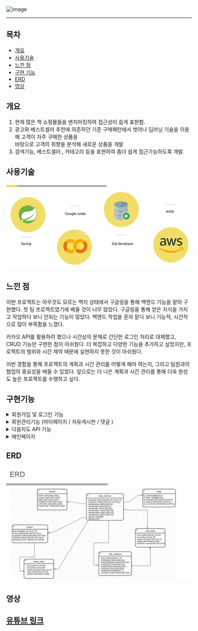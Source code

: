 
<img src="https://github.com/user-attachments/assets/1c52f779-8135-4184-aa41-ff7faaed6b79" alt="image" width="800"/>

---

## 목차
- [개요](#개요)
- [사용기술](#사용기술)
- [느낀 점](#느낀-점)
- [구현 기능](#구현기능)
- [ERD](#erd)
- [영상](#영상)


## 개요


1. 현재 많은 책 쇼핑몰들을 밴치마킹하여 접근성이 쉽게 표현함.
2. 광고와 베스트셀러 추천에 의존하던 기존 구매패턴에서 벗어나 딥러닝 기술을 이용해 고객이 자주 구매한 상품을 </br> 바탕으로 고객의 취향을 
   분석해 새로운 상품을 개발
3. 검색기능, 베스트셀러 , 카테고리 등을 표현하여 좀더 쉽게 접근가능하도록 개발.



## 사용기술

<img src="https://github.com/kimhwanseok1423/cafegaza/blob/master/src/main/webapp/resources/img/123123123111.PNG">



## 느낀 점

이번 프로젝트는 아무것도 모르는 백지 상태에서 구글링을 통해 백엔드 기능을 맡아 구현했다. 첫 팀 프로젝트였기에 배울 것이 너무 많았다. 구글링을 통해 얻은 지식을 가지고 작업하다 보니 안되는 기능이 많았다. 백엔드 작업을 혼자 맡다 보니 기능적, 시간적으로 많이 부족함을 느꼈다.

카카오 API를 활용하려 했으나 시간상의 문제로 간단한 로그인 처리로 대체했고, CRUD 기능만 구현한 점이 아쉬웠다. 더 복잡하고 다양한 기능을 추가하고 싶었지만, 프로젝트의 범위와 시간 제약 때문에 실현하지 못한 것이 아쉬웠다.

이번 경험을 통해 프로젝트의 계획과 시간 관리를 어떻게 해야 하는지, 그리고 팀원과의 협업의 중요성을 배울 수 있었다. 앞으로는 더 나은 계획과 시간 관리를 통해 더욱 완성도 높은 프로젝트를 수행하고 싶다.



## 구현기능

<details>
  <summary>회원가입 및 로그인 기능</summary>
  
  - **구현 기능** <br>
  사용자 회원가입 및 로그인 기능을 구현했습니다.

- **구현 방법** <br>
  
  - 계정 중복 확인 -> `UserRepository`조회하여 중복 시 예외 던짐
  - 로그인 완료시 기능 , 로그인 아닐시 기능 분리 
  - 사이드바를 통해 회원정보수정 , 자유게시판 , 추천리스트 활성화
  - 메인 페이지 우측에 회원 이름 표시
      
 <img src="https://github.com/kimhwanseok1423/cafegaza/blob/master/src/main/webapp/resources/img/로그인1.PNG">

 <img src="https://github.com/kimhwanseok1423/cafegaza/blob/master/src/main/webapp/resources/img/로그인2.PNG">

  <img src="https://github.com/kimhwanseok1423/cafegaza/blob/master/src/main/webapp/resources/img/로그인3.PNG">

   <img src="https://github.com/kimhwanseok1423/cafegaza/blob/master/src/main/webapp/resources/img/로그인4.PNG">

</details>

<details>
  <summary>회원관리기능 (마이페이지  / 자유게시판 / 댓글 )</summary>


  - **구현 기능** <br>
    회원 정보 관리기능을 구현했습니다.
   
  - **구현 방법** <br>

    - 마이페이지 기능을 추가
    - 게시판 기능 
    - 댓글 삭제 , 수정

 <img src="https://github.com/kimhwanseok1423/cafegaza/blob/master/src/main/webapp/resources/img/캡처9.PNG">

 <img src="https://github.com/kimhwanseok1423/cafegaza/blob/master/src/main/webapp/resources/img/캡처9.5.PNG">

  <img src="https://github.com/kimhwanseok1423/cafegaza/blob/master/src/main/webapp/resources/img/캡처9.6.PNG">

   <img src="https://github.com/kimhwanseok1423/cafegaza/blob/master/src/main/webapp/resources/img/캡처10.PNG">

<img src="https://github.com/kimhwanseok1423/cafegaza/blob/master/src/main/webapp/resources/img/캡처11.PNG">

<img src="https://github.com/kimhwanseok1423/cafegaza/blob/master/src/main/webapp/resources/img/캡처12.PNG">
   
</details>

<details>
  <summary>다음지도 API 기능  </summary>

- **구현 기능** <br>
    - API를 활용한 카페 위치 표현 
- **구현 방법**<br>
    - 카카오에서 키값을 받아와 api를 활성화
    - 현위치 표현
    - 카페이름 검색시 좌표 표현
    - 구,동 입력시 데이터에 맞는 카페 호출

   <img src="https://github.com/kimhwanseok1423/cafegaza/blob/master/src/main/webapp/resources/img/캡처14.PNG"><br>
   

   

     <img src="https://github.com/kimhwanseok1423/cafegaza/blob/master/src/main/webapp/resources/img/캡처13.PNG">
   

     <img src="https://github.com/kimhwanseok1423/cafegaza/blob/master/src/main/webapp/resources/img/캡처15.PNG">
   

</details>

<details>
  <summary>메인페이지 </summary>

- **구현 기능** <br>
    - 크롤링을 활용한 데이터분석후 분류한 카테고리에 키워드로 분류함

- **구현 방법**<br>
   
    
   - 크롤링을 활용한 인터넷에 있는 카페 분위기 댓글 키워드를 추출 </br>
  

        <img src="https://github.com/kimhwanseok1423/cafegaza/blob/master/src/main/webapp/resources/img/캡처19.PNG">


    - AJAX를 활용한 키워드를 클릭시 해당함수를 실행시켜 UI에 표현하기</br>
      

    <img src="https://github.com/kimhwanseok1423/cafegaza/blob/master/src/main/webapp/resources/img/캡처20.PNG">

- 상세페이지로 이동시 주소,전화번호,별점,영업시간등 정보 표현</br>
  
  
     <img src="https://github.com/kimhwanseok1423/cafegaza/blob/master/src/main/webapp/resources/img/캡처21.PNG">


 - 로그인 후에 카페 대한 리뷰 댓글 작성</br>
   
   
   <img src="https://github.com/kimhwanseok1423/cafegaza/blob/master/src/main/webapp/resources/img/캡처22.PNG">
 - 데이터 랭킹 홍페이지를 크롤링을 통해  연령별 커피 수요 장소 데이터를 이용하여 AJAX로 뿌려줌

     <img src="https://github.com/kimhwanseok1423/cafegaza/blob/master/src/main/webapp/resources/img/캡처23.PNG">

</details>

 ## ERD
 <img src="https://github.com/kimhwanseok1423/cafegaza/blob/master/src/main/webapp/resources/img/erd1.PNG">

  ## 영상
   ## [유튜브 링크](https://www.youtube.com/watch?v=OGwiO6MsiHY)
